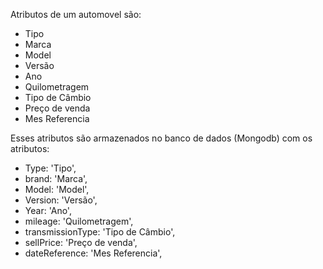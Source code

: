 Atributos de um automovel são:
- Tipo
- Marca
- Model
- Versão
- Ano
- Quilometragem
- Tipo de Câmbio
- Preço de venda
- Mes Referencia

Esses atributos são armazenados no banco de dados (Mongodb) com os atributos:
- Type: 'Tipo',
- brand: 'Marca',
- Model: 'Model',
- Version: 'Versão',
- Year: 'Ano',
- mileage: 'Quilometragem',
- transmissionType: 'Tipo de Câmbio',
- sellPrice: 'Preço de venda',
- dateReference: 'Mes Referencia',